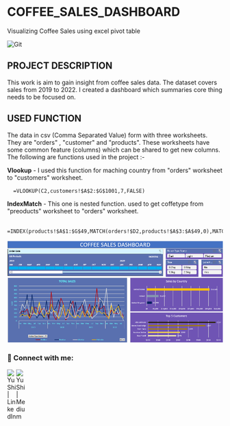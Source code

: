 # COFFEE_SALES_DASHBOARD
Visualizing Coffee Sales using excel pivot table

![Git](https://img.shields.io/badge/git-%23F05033.svg?style=for-the-badge&logo=git&logoColor=white)

## PROJECT DESCRIPTION
This work is aim to gain insight from coffee sales data. The dataset covers sales from 2019 to 2022. I created a dashboard which summaries core thing needs to be focused on. 

## USED FUNCTION 
The data in csv (Comma Separated Value) form with three worksheets. They are "orders" , "customer" and "products". These worksheets have some common feature (columns) which can be shared to get new columns. The following are functions used in the project :-  

<b>Vlookup</b> - I used this function for maching country from "orders" worksheet to "customers" worksheet.

      =VLOOKUP(C2,customers!$A$2:$G$1001,7,FALSE)
      
<b>IndexMatch</b> - This one is nested function. used to get coffetype from "preoducts" worksheet to "orders" worksheet.

      =INDEX(products!$A$1:$G$49,MATCH(orders!$D2,products!$A$3:$A$49,0),MATCH(orders!I$1,products!$A$1:$G$1,0))

![IMAGE](https://github.com/Henamen21/COFFEE_SALES_DASHBOARD/blob/436802c0f5a2a999edaf0e58ee5fa2cae41b17d5/all_in_one.PNG)

### 🤝 Connect with me:

<a href="https://www.linkedin.com/in/henok-solomon-a3b537206"><img align="left" src="https://raw.githubusercontent.com/yushi1007/yushi1007/main/images/linkedin.svg" alt="Yu Shi | LinkedIn" width="21px"/></a>
<a href="https://medium.com/@heneyr24"><img align="left" 
src="https://raw.githubusercontent.com/yushi1007/yushi1007/main/images/medium.svg" alt="Yu Shi | Medium" width="21px"/>
</a>
# 
